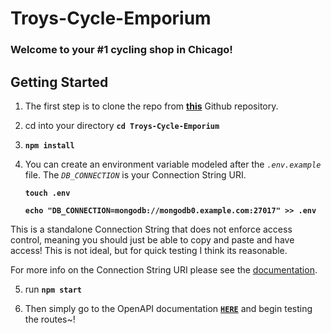 # Troys-Cycle-Emporium

### Welcome to your #1 cycling shop in Chicago!

## **Getting Started**

1. The first step is to clone the repo from **[this](https://github.com/TroyD9241/Troys-Cycle-Emporium)** Github repository.

2. cd into your directory **`cd Troys-Cycle-Emporium`**

3. **`npm install`**

4. You can create an environment variable modeled after the *`.env.example`* file. The *`DB_CONNECTION`* is your Connection String URI.

   **`touch .env`**

   **`echo "DB_CONNECTION=mongodb://mongodb0.example.com:27017" >> .env`**

This is a standalone Connection String that does not enforce access control, meaning you should just be able to copy and paste and have access! This is not ideal, but for quick testing I think its reasonable.

For more info on the Connection String URI please see the [documentation](https://docs.mongodb.com/manual/reference/connection-string/).

5. run **`npm start`**

6. Then simply go to the OpenAPI documentation [**`HERE`**](http://localhost:3000/api-docs/) and begin testing the routes~!
